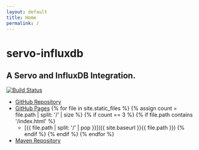 ```yaml
---
layout: default
title: Home
permalink: /
---
```

# servo-influxdb

## A Servo and InfluxDB Integration.

[![Build Status](https://travis-ci.org/PolymathicCoder/servo-influxdb.svg?branch=master)](https://travis-ci.org/PolymathicCoder/servo-influxdb)

* [GitHub Repository](https://github.com/PolymathicCoder/servo-influxdb)
* [GitHub Pages](https://PolymathicCoder.github.io/servo-influxdb)
{% for file in site.static_files %}
{% assign count = file.path | split: '/' | size %}
{% if count == 3 %}
{% if file.path contains '/index.html' %}
    + [{{ file.path | split: '/' | pop }}]({{ site.baseurl }}{{ file.path }})
{% endif %}
{% endif %}
{% endfor %}
* [Maven Repository](https://raw.github.com/PolymathicCoder/servo-influxdbt/mvn-repo/)
